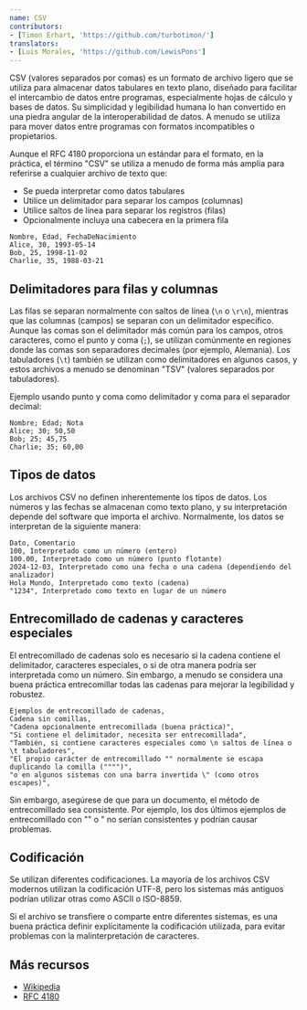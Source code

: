 ```yaml
---
name: CSV
contributors:
- [Timon Erhart, 'https://github.com/turbotimon/']
translators:
- [Luis Morales, 'https://github.com/LewisPons']
---
```


CSV (valores separados por comas) es un formato de archivo ligero que se utiliza para almacenar datos tabulares
en texto plano, diseñado para facilitar el intercambio de datos entre programas,
especialmente hojas de cálculo y bases de datos. Su simplicidad y legibilidad humana
lo han convertido en una piedra angular de la interoperabilidad de datos. A menudo se utiliza para
mover datos entre programas con formatos incompatibles o propietarios.

Aunque el RFC 4180 proporciona un estándar para el formato, en la práctica, el término "CSV"
se utiliza a menudo de forma más amplia para referirse a cualquier archivo de texto que:

- Se pueda interpretar como datos tabulares
- Utilice un delimitador para separar los campos (columnas)
- Utilice saltos de línea para separar los registros (filas)
- Opcionalmente incluya una cabecera en la primera fila

```csv
Nombre, Edad, FechaDeNacimiento
Alice, 30, 1993-05-14
Bob, 25, 1998-11-02
Charlie, 35, 1988-03-21
```

## Delimitadores para filas y columnas

Las filas se separan normalmente con saltos de línea (`\n` o `\r\n`), mientras que las columnas
(campos) se separan con un delimitador específico. Aunque las comas son el delimitador más
común para los campos, otros caracteres, como el punto y coma (`;`), se utilizan
comúnmente en regiones donde las comas son separadores decimales (por ejemplo, Alemania).
Los tabuladores (`\t`) también se utilizan como delimitadores en algunos casos, y estos archivos a menudo
se denominan "TSV" (valores separados por tabuladores).

Ejemplo usando punto y coma como delimitador y coma para el separador decimal:

```csv
Nombre; Edad; Nota
Alice; 30; 50,50
Bob; 25; 45,75
Charlie; 35; 60,00
```

## Tipos de datos

Los archivos CSV no definen inherentemente los tipos de datos. Los números y las fechas se almacenan como
texto plano, y su interpretación depende del software que importa el
archivo. Normalmente, los datos se interpretan de la siguiente manera:

```csv
Dato, Comentario
100, Interpretado como un número (entero)
100.00, Interpretado como un número (punto flotante)
2024-12-03, Interpretado como una fecha o una cadena (dependiendo del analizador)
Hola Mundo, Interpretado como texto (cadena)
"1234", Interpretado como texto en lugar de un número
```

## Entrecomillado de cadenas y caracteres especiales

El entrecomillado de cadenas solo es necesario si la cadena contiene el delimitador, caracteres
especiales, o si de otra manera podría ser interpretada como un número. Sin embargo, a
menudo se considera una buena práctica entrecomillar todas las cadenas para mejorar la legibilidad y
robustez.

```csv
Ejemplos de entrecomillado de cadenas,
Cadena sin comillas,
"Cadena opcionalmente entrecomillada (buena práctica)",
"Si contiene el delimitador, necesita ser entrecomillada",
"También, si contiene caracteres especiales como \n saltos de línea o \t tabuladores",
"El propio carácter de entrecomillado "" normalmente se escapa duplicando la comilla ("""")",
"o en algunos sistemas con una barra invertida \" (como otros escapes)",
```

Sin embargo, asegúrese de que para un documento, el método de entrecomillado sea consistente.
Por ejemplo, los dos últimos ejemplos de entrecomillado con "" o \" no serían
consistentes y podrían causar problemas.

## Codificación

Se utilizan diferentes codificaciones. La mayoría de los archivos CSV modernos utilizan la codificación UTF-8, pero
los sistemas más antiguos podrían utilizar otras como ASCII o ISO-8859.

Si el archivo se transfiere o comparte entre diferentes sistemas, es una buena
práctica definir explícitamente la codificación utilizada, para evitar problemas con la
malinterpretación de caracteres.

## Más recursos

- [Wikipedia](https://es.wikipedia.org/wiki/Valores_separados_por_comas)
- [RFC 4180](https://datatracker.ietf.org/doc/html/rfc4180)
